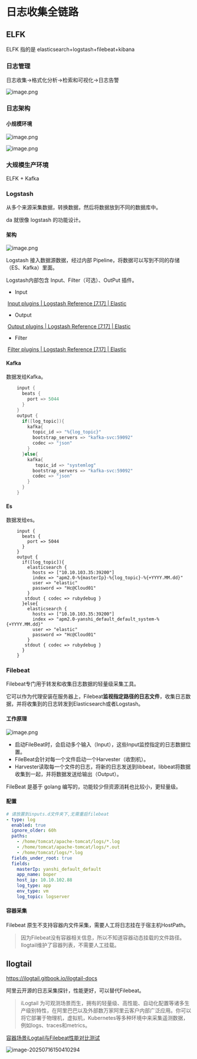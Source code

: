 # 日志收集全链路

## ELFK

ELFK 指的是 elasticsearch+logstash+filebeat+kibana

### 日志管理

日志收集→格式化分析→检索和可视化→日志告警

![image.png](https://s2.loli.net/2025/07/16/JtsXzkTbKPh1c4H.png)

### 日志架构

#### 小规模环境

![image.png](https://s2.loli.net/2025/07/16/zd3eOvFMg2PQZYK.png)

![image.png](https://s2.loli.net/2025/07/16/CpAiqwokbmTxXrF.png)

### 大规模生产环境

ELFK + Kafka

### Logstash

从多个来源采集数据，转换数据，然后将数据放到不同的数据库中。

da 就很像 logstash 的功能设计。

#### 架构

![image.png](https://s2.loli.net/2025/07/16/dWwuoypQDrPgvqA.png)

Logstash 接入数据源数据，经过内部 Pipeline，将数据可以写到不同的存储（ES、Kafka）里面。

Logstash内部包含 Input、Filter（可选）、OutPut 插件。

- Input

​	[Input plugins | Logstash Reference [7.17] | Elastic](https://www.elastic.co/guide/en/logstash/7.17/input-plugins.html)

- Output

​	[Output plugins | Logstash Reference [7.17] | Elastic](https://www.elastic.co/guide/en/logstash/7.17/output-plugins.html)

- Filter

​	[Filter plugins | Logstash Reference [7.17] | Elastic](https://www.elastic.co/guide/en/logstash/7.17/filter-plugins.html)



#### Kafka

数据发给Kafka。

```java
    input {
      beats {
        port => 5044
      }
    }
    output {
      if([log_topic]){
        kafka{
          topic_id => "%{log_topic}"
          bootstrap_servers => "kafka-svc:59092"
          codec => "json"
        }
      }else{
        kafka{
           topic_id => "systemlog"
          bootstrap_servers => "kafka-svc:59092"
          codec => "json"
        }
      }
    }
```



#### Es

数据发给es。

```
    input {
      beats {
        port => 5044
      }
    }
    output {
      if([log_topic]){
        elasticsearch {
          hosts => ["10.10.103.35:39200"]
          index => "apm2.0-%{masterIp}-%{log_topic}-%{+YYYY.MM.dd}"
          user => "elastic"
          password => "Hc@Cloud01"
        }
       stdout { codec => rubydebug }
      }else{
        elasticsearch {
          hosts => ["10.10.103.35:39200"]
          index => "apm2.0-yanshi_default_default_system-%{+YYYY.MM.dd}"
          user => "elastic"
          password => "Hc@Cloud01"
        }
       stdout { codec => rubydebug }
      }
    }
```

### Filebeat

Filebeat专门用于转发和收集日志数据的轻量级采集工具。

它可以作为代理安装在服务器上，Filebeat**监视指定路径的日志文件**，收集日志数据，并将收集到的日志转发到Elasticsearch或者Logstash。

#### 工作原理

![image.png](https://s2.loli.net/2025/07/16/wNy73utR859rVjb.png)

- 启动FileBeat时，会启动多个输入（Input），这些Input监控指定的日志数据位置。
- FileBeat会针对每一个文件启动一个Harvester（收割机）。
- Harvester读取每一个文件的日志，将新的日志发送到libbeat，libbeat将数据收集到一起，并将数据发送给输出（Output）。

FileBeat 是基于 golang 编写的，功能较少但资源消耗也比较小，更轻量级。

#### 配置

```yaml
# 请放置到inputs.d文件夹下,无需重启filebeat
- type: log
  enabled: true
  ignore_older: 60h
  paths:
    - /home/tomcat/apache-tomcat/logs/*.log
    - /home/tomcat/apache-tomcat/logs/*.out
    - /home/tomcat/logs/*.log
  fields_under_root: true
  fields:
    masterIp: yanshi_default_default
    app_name: boper
    host_ip: 10.10.102.88
    log_type: app
    env_type: vm
    log_topic: logserver
```

#### 容器采集

Filebeat 原生不支持容器内文件采集，需要人工将日志挂在于宿主机HostPath。

> 因为Filebeat没有容器相关信息，所以不知道容器动态挂载的文件路径。Ilogtail维护了容器列表，不需要人工挂载。



## Ilogtail

https://ilogtail.gitbook.io/ilogtail-docs

阿里云开源的日志采集探针，性能更好，可以替代Filebeat。

> iLogtail 为可观测场景而生，拥有的轻量级、高性能、自动化配置等诸多生产级别特性，在阿里巴巴以及外部数万家阿里云客户内部广泛应用。你可以将它部署于物理机，虚拟机，Kubernetes等多种环境中来采集遥测数据，例如logs、traces和metrics。



[容器场景iLogtail与Filebeat性能对比测试](https://ilogtail.gitbook.io/ilogtail-docs/benchmark/performance-compare-with-filebeat)

![image-20250716150410294](https://s2.loli.net/2025/07/16/cQzZBpa8oVuK7kl.png)